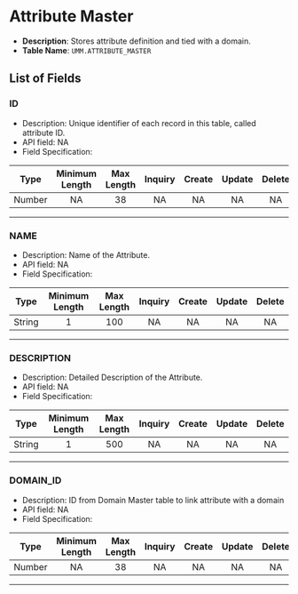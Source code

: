 # Attribute Master

* **Description**: Stores attribute definition and tied with a domain.
* **Table Name**: `UMM.ATTRIBUTE_MASTER`

## List of Fields

### ID

* Description: Unique identifier of each record in this table, called attribute ID. 
* API field: NA
* Field Specification:

| Type   | Minimum Length | Max Length | Inquiry  |    Create    |    Update    |    Delete    |
|--------|:--------------:|:----------:|:--------:|:------------:|:------------:|:------------:|
| Number  |     NA    |    38        |    NA     | NA     | NA |    NA     |

---

### NAME

* Description: Name of the Attribute.
* API field: NA
* Field Specification:

| Type   | Minimum Length | Max Length | Inquiry  |    Create    |    Update    |    Delete    |
|--------|:--------------:|:----------:|:--------:|:------------:|:------------:|:------------:|
| String  |     1    |    100        |    NA     | NA     | NA |    NA     |

---

### DESCRIPTION

* Description:  Detailed Description of the Attribute. 
* API field: NA
* Field Specification:

| Type   | Minimum Length | Max Length | Inquiry  |    Create    |    Update    |    Delete    |
|--------|:--------------:|:----------:|:--------:|:------------:|:------------:|:------------:|
| String  |     1    |    500        |    NA     | NA     | NA |    NA     |

---

### DOMAIN_ID

* Description: ID from Domain Master table to link attribute with a domain
* API field: NA
* Field Specification:

| Type   | Minimum Length | Max Length | Inquiry  |    Create    |    Update    |    Delete    |
|--------|:--------------:|:----------:|:--------:|:------------:|:------------:|:------------:|
| Number  |     NA    |    38        |    NA     | NA     | NA |    NA     |

---